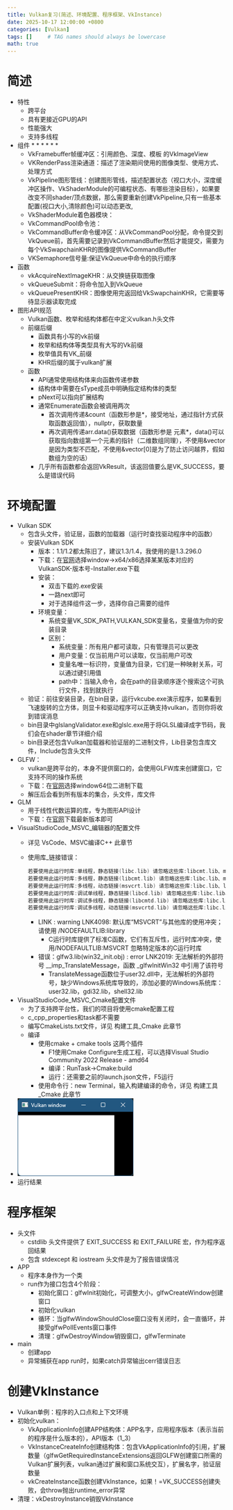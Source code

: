 ```yaml
---
title: Vulkan复习(简述、环境配置、程序框架、VkInstance)
date: 2025-10-17 12:00:00 +0800
categories: [Vulkan]
tags: []     # TAG names should always be lowercase
math: true
---
```


# 简述

* 特性
  * 跨平台
  * 具有更接近GPU的API
  * 性能强大
  * 支持多线程
* 组件
  * 
  * 
  * 
  * 
  * 
  * 
  * VkFramebuffer帧缓冲区：引用颜色、深度、模板 的VkImageView
  * VKRenderPass渲染通道：描述了渲染期间使用的图像类型、使用方式、处理方式
  * VkPipeline图形管线：创建图形管线，描述配置状态（视口大小，深度缓冲区操作、VkShaderModule的可编程状态、有哪些渲染目标），如果要改变不同shader/顶点数据，那么需要重新创建VkPipeline,只有一些基本配置(视口大小,清除颜色)可以动态更改,
  * VkShaderModule着色器模块：
  * VkCommandPool命令池：
  * VkCommandBuffer命令缓冲区：从VkCommandPool分配，命令提交到VkQueue前，首先需要记录到VkCommandBuffer然后才能提交，需要为每个VkSwapchainKHR的图像提供VkCommandBuffer
  * VKSemaphore信号量:保证VkQueue中命令的执行顺序
* 函数
  * vkAcquireNextImageKHR：从交换链获取图像
  * vkQueueSubmit：将命令加入到VkQueue
  * vkQueuePresentKHR：图像使用完返回给VkSwapchainKHR，它需要等待显示器读取完成
* 图形API规范
  * Vulkan函数、枚举和结构体都在中定义vulkan.h头文件
  * 前缀后缀
    * 函数具有小写的vk前缀
    * 枚举和结构体等类型具有大写的Vk前缀
    * 枚举值具有VK_前缀
    * KHR后缀的属于vulkan扩展
  * 函数
    * API通常使用结构体来向函数传递参数
    * 结构体中需要在sType成员中明确指定结构体的类型
    * pNext可以指向扩展结构
    * 通常Enumerate函数会被调用两次
      * 首次调用传递&count（函数形参是*，接受地址，通过指针方式获取函数返回值），nullptr，获取数量
      * 再次调用传递arr.data()获取数据（函数形参是 元素*，data()可以获取指向数组第一个元素的指针（二维数组同理），不使用&vector是因为类型不匹配，不使用&vector[0]是为了防止访问越界，假如数组为空的话）
    * 几乎所有函数都会返回VkResult，该返回值要么是VK_SUCCESS，要么是错误代码

# 环境配置

* Vulkan SDK
  * 包含头文件，验证层，函数的加载器（运行时查找驱动程序中的函数）
  * 安装Vulkan SDK
    * 版本：1.1/1.2都太陈旧了，建议1.3/1.4，我使用的是1.3.296.0
    * 下载：在[官网](https://vulkan.lunarg.com/)选择window->x64/x86选择某某版本对应的VulkanSDK-版本号-Installer.exe下载
    * 安装：
      * 双击下载的.exe安装
      * 一路next即可
      * 对于选择组件这一步，选择你自己需要的组件
    * 环境变量：
      * 系统变量VK_SDK_PATH,VULKAN_SDK变量名，变量值为你的安装目录
      * 区别：
        * 系统变量：所有用户都可读取，只有管理员可以更改
        * 用户变量：仅当前用户可以读取，仅当前用户可改
        * 变量名唯一标识符，变量值为目录，它们是一种映射关系，可以通过键引用值
        * path中：当输入命令，会在path的目录顺序逐个搜索这个可执行文件，找到就执行
  * 验证：前往安装目录，在bin目录，运行vkcube.exe演示程序，如果看到飞速旋转的立方体，则显卡和驱动程序可以正确支持vulkan，否则你将收到错误消息
  * bin目录中glslangValidator.exe和glslc.exe用于将GLSL编译成字节码，我们会在shader章节详细介绍
  * bin目录还包含Vulkan加载器和验证层的二进制文件，Lib目录包含库文件，Include包含头文件
* GLFW：
  * vulkan是跨平台的，本身不提供窗口的，会使用GLFW库来创建窗口，它支持不同的操作系统
  * 下载：在[官网](https://www.glfw.org/download.html)选择window64位二进制下载
  * 解压后会看到所有版本的集合，头文件，库文件
* GLM
  * 用于线性代数运算的库，专为图形API设计
  * 下载：在[官网](https://github.com/g-truc/glm/releases)下载最新版本即可
* VisualStudioCode_MSVC_编辑器的配置文件
  * 详见 VsCode、MSVC编译C++ 此章节
  * 使用库_链接错误：

    ```c++
    若要使用此运行时库:单线程，静态链接(libc.lib) 请忽略这些库:libcmt.lib、msvcrt.lib、libcd.lib、libcmtd.lib、msvcrtd.lib 
    若要使用此运行时库:多线程，静态链接(libcmt.lib) 请忽略这些库:libc.lib、msvcrt.lib、libcd.lib、libcmtd.lib、msvcrtd.lib 
    若要使用此运行时库:多线程，动态链接(msvcrt.lib) 请忽略这些库:libc.lib、libcmt.lib、libcd.lib、libcmtd.lib、msvcrtd.lib 
    若要使用此运行时库:调试单线程，静态链接(libcd.lib) 请忽略这些库:libc.lib、libcmt.lib、msvcrt.lib、libcmtd.lib、msvcrtd.lib 
    若要使用此运行时库:调试多线程，静态链接(libcmtd.lib) 请忽略这些库:libc.lib、libcmt.lib、msvcrt.lib、libcd.lib、msvcrtd.lib 
    若要使用此运行时库:调试多线程，动态链接(msvcrtd.lib) 请忽略这些库:libc.lib、libcmt.lib、msvcrt.lib、libcd.lib、libcmtd.lib 
    ```

    * LINK : warning LNK4098: 默认库“MSVCRT”与其他库的使用冲突；请使用 /NODEFAULTLIB:library
      * C运行时库提供了标准C函数，它们有互斥性，运行时库冲突，使用/NODEFAULTLIB:MSVCRT 忽略特定版本的C运行时库
    * 错误：glfw3.lib(win32_init.obj) : error LNK2019: 无法解析的外部符号 __imp_TranslateMessage，函数 _glfwInitWin32 中引用了该符号
      * TranslateMessage函数位于user32.dll中，无法解析的外部符号，缺少Windows系统库导致的，添加必要的Windows系统库：user32.lib，gdi32.lib，shell32.lib
* VisualStudioCode_MSVC_Cmake配置文件
  * 为了支持跨平台性，我们的项目将使用cmake配置工程
  * c_cpp_properties和task都不需要
  * 编写CmakeLists.txt文件，详见 构建工具_Cmake 此章节
  * 编译
    * 使用cmake + cmake tools 这两个插件
      * F1使用Cmake Configure生成工程，可以选择Visual Studio Community 2022 Release - amd64
      * 编译：RunTask->Cmake:build
      * 运行：还需要之前的launch.json文件，F5运行
    * 使用命令行：new Terminal，输入构建编译的命令，详见 构建工具_Cmake 此章节
* ![1](../assets/img/blog/vulkan/运行结果.png)
* 运行结果

# 程序框架

* 头文件
  * cstdlib 头文件提供了 EXIT_SUCCESS 和 EXIT_FAILURE 宏，作为程序返回结果
  * 包含 stdexcept 和 iostream 头文件是为了报告错误情况
* APP
  * 程序本身作为一个类
  * run作为接口包含4个阶段：
    * 初始化窗口：glfwInit初始化，可调整大小，glfwCreateWindow创建窗口
    * 初始化vulkan
    * 循环：当glfwWindowShouldClose窗口没有关闭时，会一直循环，并接受glfwPollEvents窗口事件
    * 清理：glfwDestroyWindow销毁窗口，glfwTerminate
* main
  * 创建app
  * 异常捕获在app run时，如果catch异常输出cerr错误日志

# 创建VkInstance

* Vulkan单例：程序的入口点和上下文环境
* 初始化vulkan：
  * VkApplicationInfo创建APP结构体：APP名字，应用程序版本（表示当前的程序是什么版本的），API版本（1_3）
  * VkInstanceCreateInfo创建结构体：包含VkApplicationInfo的引用，扩展数量（glfwGetRequiredInstanceExtensions返回GLFW创建窗口所需的Vulkan扩展列表，vulkan通过扩展和窗口系统交互），扩展名字，验证层数量
  * vkCreateInstance函数创建VkInstance，如果！=VK_SUCCESS创建失败，会throw抛出runtime_error异常
* 清理：vkDestroyInstance销毁VkInstance